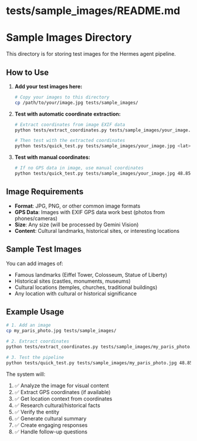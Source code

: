 # tests/sample_images/README.md
# Sample Images Directory

This directory is for storing test images for the Hermes agent pipeline.

## How to Use

1. **Add your test images here:**
   ```bash
   # Copy your images to this directory
   cp /path/to/your/image.jpg tests/sample_images/
   ```

2. **Test with automatic coordinate extraction:**
   ```bash
   # Extract coordinates from image EXIF data
   python tests/extract_coordinates.py tests/sample_images/your_image.jpg
   
   # Then test with the extracted coordinates
   python tests/quick_test.py tests/sample_images/your_image.jpg <lat> <lng>
   ```

3. **Test with manual coordinates:**
   ```bash
   # If no GPS data in image, use manual coordinates
   python tests/quick_test.py tests/sample_images/your_image.jpg 48.8584 2.2945 "Eiffel Tower"
   ```

## Image Requirements

- **Format**: JPG, PNG, or other common image formats
- **GPS Data**: Images with EXIF GPS data work best (photos from phones/cameras)
- **Size**: Any size (will be processed by Gemini Vision)
- **Content**: Cultural landmarks, historical sites, or interesting locations

## Sample Test Images

You can add images of:
- Famous landmarks (Eiffel Tower, Colosseum, Statue of Liberty)
- Historical sites (castles, monuments, museums)
- Cultural locations (temples, churches, traditional buildings)
- Any location with cultural or historical significance

## Example Usage

```bash
# 1. Add an image
cp my_paris_photo.jpg tests/sample_images/

# 2. Extract coordinates
python tests/extract_coordinates.py tests/sample_images/my_paris_photo.jpg

# 3. Test the pipeline
python tests/quick_test.py tests/sample_images/my_paris_photo.jpg 48.8584 2.2945 "Eiffel Tower"
```

The system will:
1. ✅ Analyze the image for visual content
2. ✅ Extract GPS coordinates (if available)
3. ✅ Get location context from coordinates
4. ✅ Research cultural/historical facts
5. ✅ Verify the entity
6. ✅ Generate cultural summary
7. ✅ Create engaging responses
8. ✅ Handle follow-up questions
